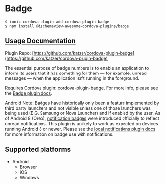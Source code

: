 # Badge

```text
$ ionic cordova plugin add cordova-plugin-badge
$ npm install @ischemaview-awesome-cordova-plugins/badge
```

## [Usage Documentation](https://danielsogl.gitbook.io/awesome-cordova-plugins/plugins/badge/)

Plugin Repo: [https://github.com/katzer/cordova-plugin-badge](https://github.com/katzer/cordova-plugin-badge)

The essential purpose of badge numbers is to enable an application to inform its users that it has something for them — for example, unread messages — when the application isn’t running in the foreground.

Requires Cordova plugin: cordova-plugin-badge. For more info, please see the [Badge plugin docs](https://github.com/katzer/cordova-plugin-badge).

Android Note: Badges have historically only been a feature implemented by third party launchers and not visible unless one of those launchers was being used \(E.G. Samsung or Nova Launcher\) and if enabled by the user. As of Android 8 \(Oreo\), [notification badges](https://developer.android.com/training/notify-user/badges) were introduced officially to reflect unread notifications. This plugin is unlikely to work as expected on devices running Android 8 or newer. Please see the [local notifications plugin docs](https://github.com/katzer/cordova-plugin-local-notifications) for more information on badge use with notifications.

## Supported platforms

* Android
  * Browser
  * iOS
  * Windows

